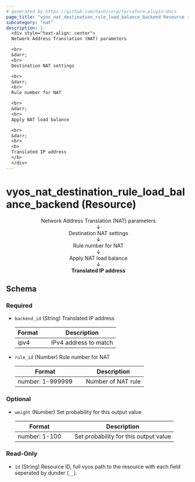 ```yaml
---
# generated by https://github.com/hashicorp/terraform-plugin-docs
page_title: "vyos_nat_destination_rule_load_balance_backend Resource - vyos"
subcategory: "nat"
description: |-
  <div style="text-align: center">
  Network Address Translation (NAT) parameters

  <br>
  &darr;
  <br>
  Destination NAT settings

  <br>
  &darr;
  <br>
  Rule number for NAT

  <br>
  &darr;
  <br>
  Apply NAT load balance

  <br>
  &darr;
  <br>
  <b>
  Translated IP address
  </b>
  </div>
---
```


# vyos_nat_destination_rule_load_balance_backend (Resource)

<div style="text-align: center">
Network Address Translation (NAT) parameters

<br>
&darr;
<br>
Destination NAT settings

<br>
&darr;
<br>
Rule number for NAT

<br>
&darr;
<br>
Apply NAT load balance

<br>
&darr;
<br>
<b>
Translated IP address
</b>
</div>



<!-- schema generated by tfplugindocs -->
## Schema

### Required

- `backend_id` (String) Translated IP address

    |  Format &emsp; | Description  |
    |----------|---------------|
    |  ipv4  &emsp; |  IPv4 address to match  |
- `rule_id` (Number) Rule number for NAT

    |  Format &emsp; | Description  |
    |----------|---------------|
    |  number: 1-999999  &emsp; |  Number of NAT rule  |

### Optional

- `weight` (Number) Set probability for this output value

    |  Format &emsp; | Description  |
    |----------|---------------|
    |  number: 1-100  &emsp; |  Set probability for this output value  |

### Read-Only

- `id` (String) Resource ID, full vyos path to the resource with each field seperated by dunder (`__`).
